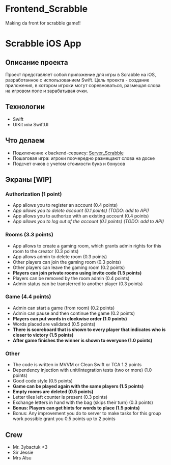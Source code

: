 # Frontend_Scrabble
Making da front for scrabble game!!

# Scrabble iOS App

## Описание проекта
Проект представляет собой приложение для игры в Scrabble на iOS, разработанное с использованием Swift. Цель проекта - создание приложения, в котором игроки могут соревноваться, размещая слова на игровом поле и зарабатывая очки.

## Технологии
- Swift
- UIKit или SwiftUI

## Что делаем
- Подключение к backend-сервису: [Server_Scrabble](https://github.com/prettycrewcutyulia/Server_Scrabble/)
- Пошаговая игра: игроки поочередно размещают слова на доске
- Подсчет очков с учетом стоимости букв и бонусов

## Экраны [WIP]

### Authorization (1 point)

* App allows you to register an account (0.4 points)
* *App allows you to delete account (0.1 points) (TODO: add to API)*
* App allows you to authorize with an existing account (0.4 points)
* *App allows you to log out of the account (0.1 points) (TODO: add to API)*

### Rooms (3.3 points)
* App allows to create a gaming room, which grants admin rights for this room to the creator (0.3 points)
* App allows admin to delete room (0.3 points)
* Other players can join the gaming room (0.3 points)
* Other players can leave the gaming room (0.2 points)
* **Players can join private rooms using invite code (1.5 points)**
* Players can be removed by the room admin (0.4 points)
* Admin status can be transferred to another player (0.3 points)

### Game (4.4 points)

* Admin can start a game (from room) (0.2 points)
* Admin can pause and then continue the game (0.2 points)
* **Players can put words in clockwise order (1.0 points)**
* Words placed are validated (0.5 points)
* **There is scoreboard that is shown to every player that indicates who is closer to victory (1.5 points)**
* **After game finishes the winner is shown to everyone (1.0 points)**

### Other

* The code is written in MVVM or Clean Swift or TCA 1.2 points
* Dependency injection with unit/integration tests (two or more) (1.0 points)
* Good code style (0.5 points)
* **Game can be played again with the same players (1.5 points)**
* **Empty rooms are deleted (0.5 points)**
* Letter tiles left counter is present (0.3 points)
* Exchange letters in hand with the bag (skips their turn) (0.3 points)
* **Bonus: Players can get hints for words to place (1.5 points)**
* Bonus: Any improvement you do to server to make tasks for this group work possible grant you 0.5 points up to 2 points


## Crew
- Mr. 3ybactuk <3
- Sir Jessie
- Mrs Alsu
